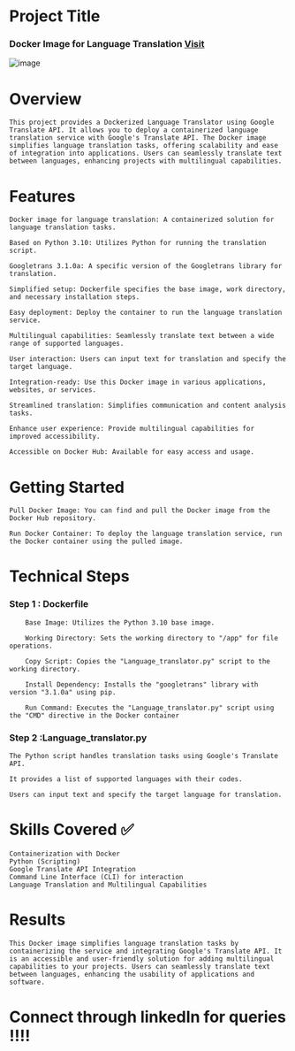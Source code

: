 # Project Title

 ### Docker Image for Language Translation [Visit](https://hub.docker.com/repository/docker/praveendecode/language-ai/general)

 ![image](https://github.com/praveendecode/Docker-languge-ai/assets/95226524/236d7cd6-f741-4d34-b1e7-0723eb8ed041)



 
# Overview

    This project provides a Dockerized Language Translator using Google Translate API. It allows you to deploy a containerized language translation service with Google's Translate API. The Docker image simplifies language translation tasks, offering scalability and ease of integration into applications. Users can seamlessly translate text between languages, enhancing projects with multilingual capabilities.
    
# Features

    Docker image for language translation: A containerized solution for language translation tasks.
    
    Based on Python 3.10: Utilizes Python for running the translation script.
    
    Googletrans 3.1.0a: A specific version of the Googletrans library for translation.
    
    Simplified setup: Dockerfile specifies the base image, work directory, and necessary installation steps.
    
    Easy deployment: Deploy the container to run the language translation service.
    
    Multilingual capabilities: Seamlessly translate text between a wide range of supported languages.
    
    User interaction: Users can input text for translation and specify the target language.
    
    Integration-ready: Use this Docker image in various applications, websites, or services.
    
    Streamlined translation: Simplifies communication and content analysis tasks.
    
    Enhance user experience: Provide multilingual capabilities for improved accessibility.
    
    Accessible on Docker Hub: Available for easy access and usage.

# Getting Started

    Pull Docker Image: You can find and pull the Docker image from the Docker Hub repository.

    Run Docker Container: To deploy the language translation service, run the Docker container using the pulled image.

# Technical Steps

### Step 1 : Dockerfile

        Base Image: Utilizes the Python 3.10 base image.
        
        Working Directory: Sets the working directory to "/app" for file operations.
        
        Copy Script: Copies the "Language_translator.py" script to the working directory.
        
        Install Dependency: Installs the "googletrans" library with version "3.1.0a" using pip.
        
        Run Command: Executes the "Language_translator.py" script using the "CMD" directive in the Docker container

### Step 2 :Language_translator.py

    The Python script handles translation tasks using Google's Translate API.
    
    It provides a list of supported languages with their codes.
    
    Users can input text and specify the target language for translation.

# Skills Covered ✅

    Containerization with Docker
    Python (Scripting)
    Google Translate API Integration
    Command Line Interface (CLI) for interaction
    Language Translation and Multilingual Capabilities

# Results

    This Docker image simplifies language translation tasks by containerizing the service and integrating Google's Translate API. It is an accessible and user-friendly solution for adding multilingual capabilities to your projects. Users can seamlessly translate text between languages, enhancing the usability of applications and software.

# Connect through linkedIn for queries !!!!
